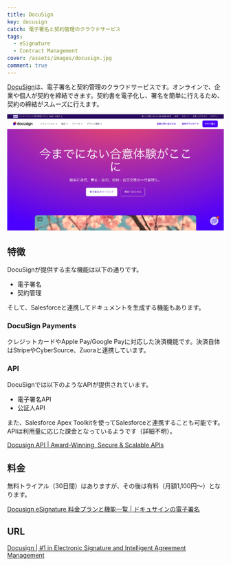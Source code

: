 ```yaml
---
title: DocuSign
key: docusign
catch: 電子署名と契約管理のクラウドサービス
tags:
  - eSignature
  - Contract Management
cover: /assets/images/docusign.jpg
comment: true
---
```


[DocuSign](https://www.docusign.com/)は、電子署名と契約管理のクラウドサービスです。オンラインで、企業や個人が契約を締結できます。契約書を電子化し、署名を簡単に行えるため、契約の締結がスムーズに行えます。

[![DocuSignのWebサイト](/assets/images/docusign.jpg)](https://www.docusign.com/)

<!--more-->

## 特徴

DocuSignが提供する主な機能は以下の通りです。

- 電子署名
- 契約管理

そして、Salesforceと連携してドキュメントを生成する機能もあります。

### DocuSign Payments

クレジットカードやApple Pay/Google Payに対応した決済機能です。決済自体はStripeやCyberSource、Zuoraと連携しています。

### API

DocuSignでは以下のようなAPIが提供されています。

- 電子署名API
- 公証人API

また、Salesforce Apex Toolkitを使ってSalesforceと連携することも可能です。APIは利用量に応じた課金となっているようです（詳細不明）。

[Docusign API \| Award-Winning, Secure & Scalable APIs](https://www.docusign.com/products/apis)

## 料金

無料トライアル（30日間）はありますが、その後は有料（月額1,100円〜）となります。

[Docusign eSignature 料金プランと機能一覧 \| ドキュサインの電子署名](https://ecom.docusign.com/ja-JP/plans-and-pricing/esignature)

## URL

[Docusign \| #1 in Electronic Signature and Intelligent Agreement Management](https://www.docusign.com/)
